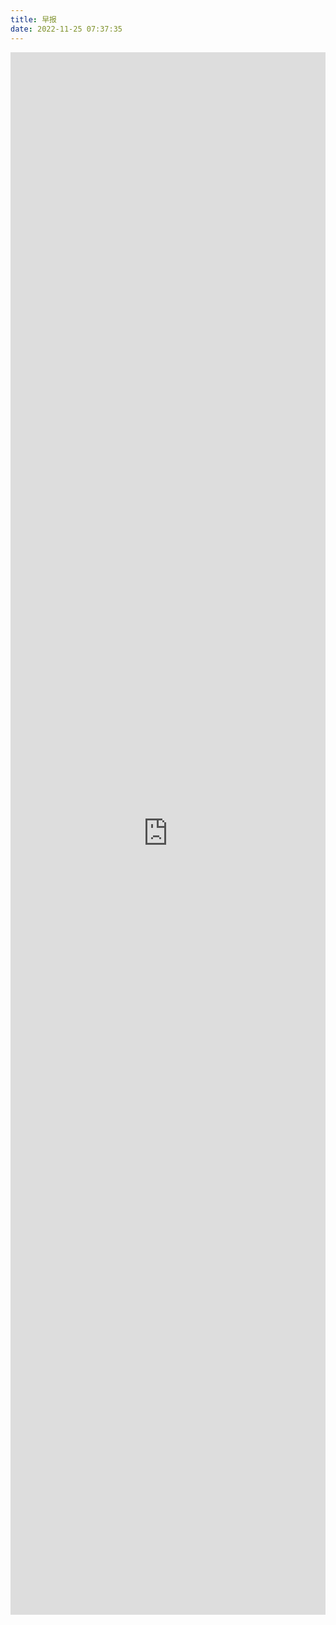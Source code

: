 ```yaml
---
title: 早报
date: 2022-11-25 07:37:35
---
```

<iframe src="https://zb.yisous.xyz" width="100%"  frameborder="0" scrolling="auto" height="2500px"></iframe>